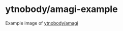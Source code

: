 # ytnobody/amagi-example

Example image of [ytnobody/amagi](https://hub.docker.com/r/ytnobody/amagi/)

